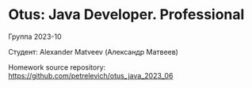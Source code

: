 # Otus: Java Developer. Professional

Группа 2023-10

Студент:
Alexander Matveev   (Александр Матвеев)


Homework source repository:
https://github.com/petrelevich/otus_java_2023_06